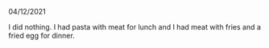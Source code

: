 04/12/2021

I did nothing. I had pasta with meat for lunch and I had meat with fries and a fried egg for dinner.